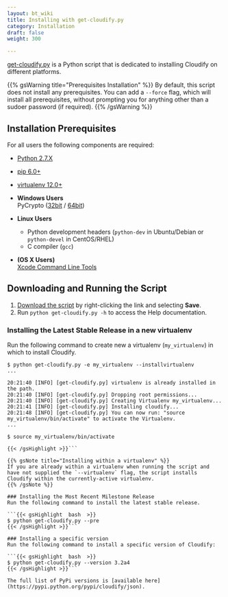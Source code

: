 ```yaml
---
layout: bt_wiki
title: Installing with get-cloudify.py
category: Installation
draft: false
weight: 300

---
```


[get-cloudify.py](http://gigaspaces-repository-eu.s3.amazonaws.com/org/cloudify3/get-cloudify.py) is a Python script that is dedicated to installing Cloudify on different platforms.

{{% gsWarning title="Prerequisites Installation" %}}
By default, this script does not install any prerequisites. You can add a `--force` flag, which will install all prerequisites, without prompting you for anything other than a sudoer password (if required).
{{% /gsWarning %}}

## Installation Prerequisites
For all users the following components are required:

* [Python 2.7.X](https://www.python.org/downloads/)
* [pip 6.0+](https://pip.pypa.io/en/stable/installing/)
* [virtualenv 12.0+](https://virtualenv.readthedocs.org/en/latest/installation.html)

* **Windows Users**  
  PyCrypto ([32bit](http://repository.cloudifysource.org/org/cloudify3/components/pycrypto-2.6.win32-py2.7.exe) / [64bit](http://repository.cloudifysource.org/org/cloudify3/components/pycrypto-2.6.win-amd64-py2.7.exe))

* **Linux Users**  
  * Python development headers (`python-dev` in Ubuntu/Debian or `python-devel` in CentOS/RHEL)
  * C compiler (`gcc`)

* **(OS X Users)**  
  [Xcode Command Line Tools](https://developer.apple.com/library/ios/technotes/tn2339/_index.html#//apple_ref/doc/uid/DTS40014588-CH1-DOWNLOADING_COMMAND_LINE_TOOLS_IS_NOT_AVAILABLE_IN_XCODE_FOR_OS_X_10_9__HOW_CAN_I_INSTALL_THEM_ON_MY_MACHINE_)

## Downloading and Running the Script
1. [Download the script](http://gigaspaces-repository-eu.s3.amazonaws.com/org/cloudify3/get-cloudify.py) by right-clicking the link and selecting **Save**.
2. Run `python get-cloudify.py -h` to access the Help documentation.

### Installing the Latest Stable Release in a new virtualenv
Run the following command to create new a virtualenv (`my_virtualenv`) in which to install Cloudify.

```{{< gsHighlight  bash  >}}
$ python get-cloudify.py -e my_virtualenv --installvirtualenv
...

20:21:40 [INFO] [get-cloudify.py] virtualenv is already installed in the path.
20:21:40 [INFO] [get-cloudify.py] Dropping root permissions...
20:21:40 [INFO] [get-cloudify.py] Creating Virtualenv my_virtualenv...
20:21:41 [INFO] [get-cloudify.py] Installing cloudify...
20:21:48 [INFO] [get-cloudify.py] You can now run: "source my_virtualenv/bin/activate" to activate the Virtualenv.
...

$ source my_virtualenv/bin/activate

{{< /gsHighlight >}}```

{{% gsNote title="Installing within a virtualenv" %}}
If you are already within a virtualenv when running the script and have not supplied the `--virtualenv` flag, the script installs Cloudify within the currently-active virtualenv.
{{% /gsNote %}}

### Installing the Most Recent Milestone Release
Run the following command to install the latest stable release.

```{{< gsHighlight  bash  >}}
$ python get-cloudify.py --pre
{{< /gsHighlight >}}```

### Installing a specific version
Run the following command to install a specific version of Cloudify:

```{{< gsHighlight  bash  >}}
$ python get-cloudify.py --version 3.2a4
{{< /gsHighlight >}}```

The full list of PyPi versions is [available here](https://pypi.python.org/pypi/cloudify/json).

